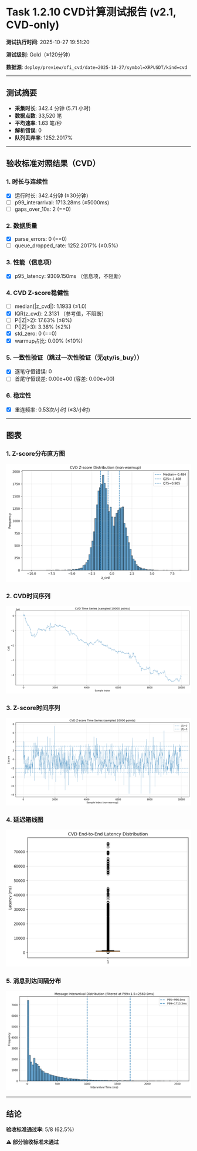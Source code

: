 # Task 1.2.10 CVD计算测试报告 (v2.1, CVD-only)

**测试执行时间**: 2025-10-27 19:51:20

**测试级别**: Gold（≥120分钟）

**数据源**: `deploy/preview/ofi_cvd/date=2025-10-27/symbol=XRPUSDT/kind=cvd`

---

## 测试摘要

- **采集时长**: 342.4 分钟 (5.71 小时)
- **数据点数**: 33,520 笔
- **平均速率**: 1.63 笔/秒
- **解析错误**: 0
- **队列丢弃率**: 1252.2017%

---

## 验收标准对照结果（CVD）

### 1. 时长与连续性
- [x] 运行时长: 342.4分钟 (≥30分钟)
- [ ] p99_interarrival: 1713.28ms (≤5000ms)
- [ ] gaps_over_10s: 2 (==0)

### 2. 数据质量
- [x] parse_errors: 0 (==0)
- [ ] queue_dropped_rate: 1252.2017% (≤0.5%)

### 3. 性能（信息项）
- [x] p95_latency: 9309.150ms （信息项，不阻断）

### 4. CVD Z-score稳健性
- [ ] median(|z_cvd|): 1.1933 (≤1.0)
- [x] IQR(z_cvd): 2.3131 （参考值，不阻断）
- [ ] P(|Z|>2): 17.63% (≤8%)
- [ ] P(|Z|>3): 3.38% (≤2%)
- [x] std_zero: 0 (==0)
- [x] warmup占比: 0.00% (≤10%)

### 5. 一致性验证（跳过一次性验证（无qty/is_buy））
- [x] 逐笔守恒错误: 0
- [ ] 首尾守恒误差: 0.00e+00 (容差: 0.00e+00)

### 6. 稳定性
- [x] 重连频率: 0.53次/小时 (≤3/小时)

---

## 图表

### 1. Z-score分布直方图
![Z-score直方图](../../figs_v2265/XRPUSDT/cvd_hist_z.png)

### 2. CVD时间序列
![CVD时间序列](../../figs_v2265/XRPUSDT/cvd_timeseries.png)

### 3. Z-score时间序列
![Z-score时间序列](../../figs_v2265/XRPUSDT/cvd_z_timeseries.png)

### 4. 延迟箱线图
![延迟箱线图](../../figs_v2265/XRPUSDT/cvd_latency_box.png)

### 5. 消息到达间隔分布
![Interarrival分布](../../figs_v2265/XRPUSDT/cvd_interarrival_hist.png)

---

## 结论

**验收标准通过率**: 5/8 (62.5%)

**⚠️ 部分验收标准未通过**
